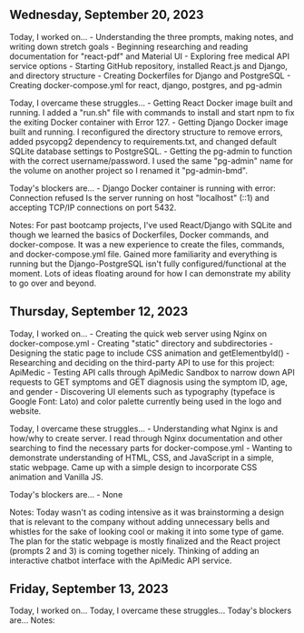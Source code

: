 ## Wednesday, September 20, 2023

Today, I worked on...
    - Understanding the three prompts, making notes, and writing down stretch goals
    - Beginning researching and reading documentation for "react-pdf" and Material UI
    - Exploring free medical API service options
    - Starting GitHub repository, installed React.js and Django, and directory structure
    - Creating Dockerfiles for Django and PostgreSQL
    - Creating docker-compose.yml for react, django, postgres, and pg-admin

Today, I overcame these struggles...
    - Getting React Docker image built and running. I added a "run.sh" file with commands to install and start npm to fix the exiting Docker container with Error 127.
    - Getting Django Docker image built and running. I reconfigured the directory structure to remove errors, added psycopg2 dependency to requirements.txt, and changed default SQLite database settings to PostgreSQL.
    - Getting the pg-admin to function with the correct username/password. I used the same "pg-admin" name for the volume on another project so I renamed it "pg-admin-bmd".

Today's blockers are...
    - Django Docker container is running with error: Connection refused Is the server running on host "localhost" (::1) and accepting TCP/IP connections on port 5432.

Notes:
    For past bootcamp projects, I've used React/Django with SQLite and though we learned the basics of Dockerfiles, Docker commands, and docker-compose. It was a new experience to create the files, commands, and docker-compose.yml file. Gained more familiarity and everything is running but the Django-PostgreSQL isn't fully configured/functional at the moment. Lots of ideas floating around for how I can demonstrate my ability to go over and beyond. 


## Thursday, September 12, 2023

Today, I worked on...
    - Creating the quick web server using Nginx on docker-compose.yml
    - Creating "static" directory and subdirectories
    - Designing the static page to include CSS animation and getElementbyId()
    - Researching and deciding on the third-party API to use for this project: ApiMedic
    - Testing API calls through ApiMedic Sandbox to narrow down API requests to GET symptoms and GET diagnosis using the symptom ID, age, and gender
    - Discovering UI elements such as typography (typeface is Google Font: Lato) and color palette currently being used in the logo and website.

Today, I overcame these struggles...
    - Understanding what Nginx is and how/why to create server. I read through Nginx documentation and other searching to find the necessary parts for docker-compose.yml
    - Wanting to demonstrate understanding of HTML, CSS, and JavaScript in a simple, static webpage. Came up with a simple design to incorporate CSS animation and Vanilla JS.

Today's blockers are...
    - None

Notes:
    Today wasn't as coding intensive as it was brainstorming a design that is relevant to the company without adding unnecessary bells and whistles for the sake of looking cool or making it into some type of game. The plan for the static webpage is mostly finalized and the React project (prompts 2 and 3) is coming together nicely. Thinking of adding an interactive chatbot interface with the ApiMedic API service. 


## Friday, September 13, 2023

Today, I worked on...
Today, I overcame these struggles...
Today's blockers are...
Notes: